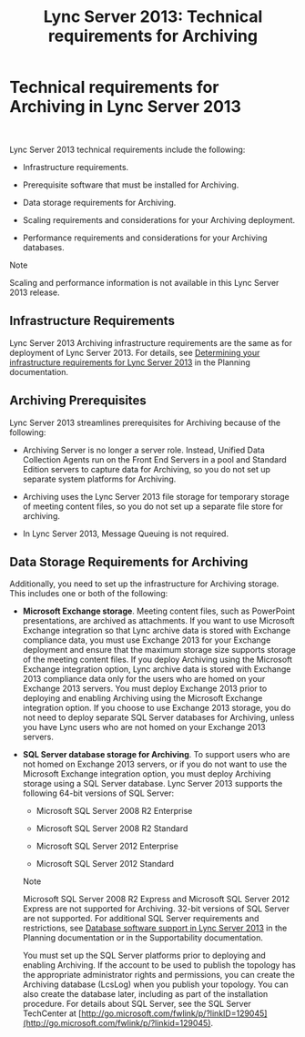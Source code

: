 ﻿---
title: 'Lync Server 2013: Technical requirements for Archiving'
TOCTitle: Technical requirements for Archiving
ms:assetid: 896d60e2-be4b-462d-8357-4cd307ab7304
ms:mtpsurl: https://technet.microsoft.com/en-us/library/JJ205059(v=OCS.15)
ms:contentKeyID: 48184732
ms.date: 07/23/2014
mtps_version: v=OCS.15
---

# Technical requirements for Archiving in Lync Server 2013

 


Lync Server 2013 technical requirements include the following:

  - Infrastructure requirements.

  - Prerequisite software that must be installed for Archiving.

  - Data storage requirements for Archiving.

  - Scaling requirements and considerations for your Archiving deployment.

  - Performance requirements and considerations for your Archiving databases.


> [!NOTE]
> Scaling and performance information is not available in this Lync Server 2013 release.



## Infrastructure Requirements

Lync Server 2013 Archiving infrastructure requirements are the same as for deployment of Lync Server 2013. For details, see [Determining your infrastructure requirements for Lync Server 2013](lync-server-2013-determining-your-infrastructure-requirements.md) in the Planning documentation.

## Archiving Prerequisites

Lync Server 2013 streamlines prerequisites for Archiving because of the following:

  - Archiving Server is no longer a server role. Instead, Unified Data Collection Agents run on the Front End Servers in a pool and Standard Edition servers to capture data for Archiving, so you do not set up separate system platforms for Archiving.

  - Archiving uses the Lync Server 2013 file storage for temporary storage of meeting content files, so you do not set up a separate file store for archiving.

  - In Lync Server 2013, Message Queuing is not required.

## Data Storage Requirements for Archiving

Additionally, you need to set up the infrastructure for Archiving storage. This includes one or both of the following:

  - **Microsoft Exchange storage**. Meeting content files, such as PowerPoint presentations, are archived as attachments. If you want to use Microsoft Exchange integration so that Lync archive data is stored with Exchange compliance data, you must use Exchange 2013 for your Exchange deployment and ensure that the maximum storage size supports storage of the meeting content files. If you deploy Archiving using the Microsoft Exchange integration option, Lync archive data is stored with Exchange 2013 compliance data only for the users who are homed on your Exchange 2013 servers. You must deploy Exchange 2013 prior to deploying and enabling Archiving using the Microsoft Exchange integration option. If you choose to use Exchange 2013 storage, you do not need to deploy separate SQL Server databases for Archiving, unless you have Lync users who are not homed on your Exchange 2013 servers.

  - **SQL Server database storage for Archiving**. To support users who are not homed on Exchange 2013 servers, or if you do not want to use the Microsoft Exchange integration option, you must deploy Archiving storage using a SQL Server database. Lync Server 2013 supports the following 64-bit versions of SQL Server:
    
      - Microsoft SQL Server 2008 R2 Enterprise
    
      - Microsoft SQL Server 2008 R2 Standard
    
      - Microsoft SQL Server 2012 Enterprise
    
      - Microsoft SQL Server 2012 Standard
    

    > [!NOTE]
    > Microsoft SQL Server 2008 R2 Express and Microsoft SQL Server 2012 Express are not supported for Archiving. 32-bit versions of SQL Server are not supported. For additional SQL Server requirements and restrictions, see <A href="lync-server-2013-database-software-support.md">Database software support in Lync Server 2013</A> in the Planning documentation or in the Supportability documentation.

    
    You must set up the SQL Server platforms prior to deploying and enabling Archiving. If the account to be used to publish the topology has the appropriate administrator rights and permissions, you can create the Archiving database (LcsLog) when you publish your topology. You can also create the database later, including as part of the installation procedure. For details about SQL Server, see the SQL Server TechCenter at [http://go.microsoft.com/fwlink/p/?linkID=129045](http://go.microsoft.com/fwlink/p/?linkid=129045).

